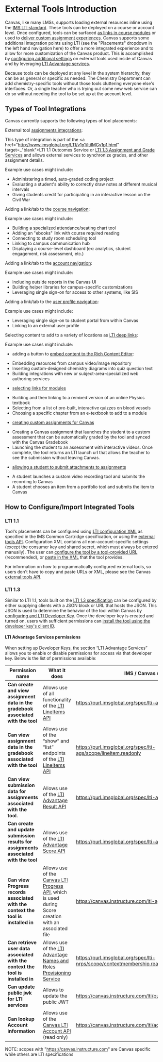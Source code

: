 External Tools Introduction
==============

Canvas, like many LMSs, supports loading external resources inline using the
<a href="http://www.imsglobal.org/lti/" target="_blank">IMS LTI standard</a>.
These tools can be deployed on a course or account level. Once configured, tools
can be surfaced <a href="file.link_selection_placement.html" target="_blank">as links in
course modules</a> or used to <a href="file.assignment_selection_placement.html"
target="_blank">deliver custom assignment experiences</a>. Canvas supports some
additional integration points using LTI (see the "Placements" dropdown in the
left hand navigation here) to offer a more integrated experience and to allow
for more customization of the Canvas product. This is accomplished by <a
href="file.lti_dev_key_config.html" target="_blank">configuring additional settings</a>
on external tools used inside of Canvas and by leveraging <a
href="https://www.imsglobal.org/lti-advantage-overview" target="_blank">LTI
Advantage services</a>.

Because tools can be deployed at any level in the system hierarchy, they can be
as general or specific as needed. The Chemistry Department can add chemistry-specific
tools without those tools cluttering everyone else's interfaces. Or, a single teacher
who is trying out some new web service can do so without needing the tool to be
set up at the account level.

## Types of Tool Integrations

Canvas currently supports the following types of tool placements:

External tool <a href="file.assignment_tools.html" target="_blank">assignments integrations</a>:

  This type of integration is part of the
  <a href="http://www.imsglobal.org/LTI/v1p1/ltiIMGv1p1.html" target=_"blank">LTI 1.1
  Outcomes Service</a> or <a href="http://www.imsglobal.org/spec/lti-ags/v2p0/"
  target="_blank">LTI 1.3 Assignment and Grade Services</a> and allows external services to
  synchronize grades, and other assignment details.

   Example use cases might include:

  - Administering a timed, auto-graded coding project
  - Evaluating a student's ability to correctly draw notes at different musical intervals
  - Giving students credit for participating in an interactive lesson on the Civil War

Adding a link/tab to the <a href="file.navigation_tools.html#course_navigation"
target="_blank">course navigation</a>:

  Example use cases might include:

  - Building a specialized attendance/seating chart tool
  - Adding an "ebooks" link with course required reading
  - Connecting to study room scheduling tool
  - Linking to campus communication hub
  - Displaying a course-level dashboard (ex: analytics, student engagement, risk assessment, etc.)

Adding a link/tab to the <a href="file.navigation_tools.html#account_navigation"
target="_blank">account navigation</a>:

  Example use cases might include:

  - Including outside reports in the Canvas UI
  - Building helper libraries for campus-specific customizations
  - Leveraging single sign-on for access to other systems, like SIS

Adding a link/tab to the <a href="file.navigation_tools.html#user_navigation"
target="_blank">
user profile navigation</a>:

  Example use cases might include:

  - Leveraging single sign-on to student portal from within Canvas
  - Linking to an external user profile

Selecting content to add to a variety of locations as <a
href="file.content_item.html" target="_blank">LTI deep links</a>:

  Example use cases might include:

  - adding a button to  <a href="file.editor_button_placement.html"
    target="_blank">embed content to the Rich Content Editor</a>:

   * Embedding resources from campus video/image repository
   * Inserting custom-designed chemistry diagrams into quiz question text
   * Building integrations with new or subject-area-specialized web authoring
     services

  - <a href="file.link_selection_placement.html" target="_blank">selecting links
   for modules</a>

   * Building and then linking to a remixed version of an online Physics textbook
   * Selecting from a list of pre-built, interactive quizzes on blood vessels
   * Choosing a specific chapter from an e-textbook to add to a module

  - <a href="file.assignment_tools.html" target="_blank">creating custom assignments for Canvas</a>

   * Creating a Canvas assignment that launches the student to a custom assessment
  that can be automatically graded by the tool and synced with the Canvas Gradebook
   * Launching the student to an assessment with interactive videos. Once complete,
  the tool returns an LTI launch url that allows the teacher to see the submission
  without leaving Canvas.

  - <a href="file.homework_submission_placement.html" target="_blank">allowing a
    student to submit attachments to assignments</a>

   * A student launches a custom video recording tool and submits the recording to Canvas
   * A student chooses an item from a portfolio tool and submits the item to Canvas



## How to Configure/Import Integrated Tools

### LTI 1.1
Tool's placements can be configured using
<a href="file.tools_xml.html">LTI configuration XML</a>
as specified in the IMS Common Cartridge specification, or using the <a
href="external_tools.html">external tools API</a>. Configuration XML contains all
non-account-specific settings (except the consumer key and shared secret, which must always be
entered manually). The user can <a href="https://community.canvaslms.com/t5/Instructor-Guide/How-do-I-configure-an-external-app-for-a-course-using-a-URL/ta-p/884"
target="_blank">configure the tool by a tool-provided URL</a>
(recommended), or <a href="https://community.canvaslms.com/t5/Admin-Guide/How-do-I-configure-an-external-app-for-an-account-using-XML/ta-p/221"
target="_blank">paste in the XML</a> that the tool provides.

For information on how to programmatically configured external tools, so users
don't have to copy and paste URLs or XML, please see the Canvas
<a href="external_tools.html">external tools API</a>.

### LTI 1.3
Similar to LTI 1.1, tools built on the <a href="https://www.imsglobal.org/spec/lti/v1p3/"
target="_blank">LTI 1.3 specification</a> can be configured by either supplying clients with a
JSON block or URL that hosts the JSON. This JSON is used to determine the behavior of the tool
within Canvas by <a href="https://community.canvaslms.com/t5/Admin-Guide/How-do-I-configure-an-LTI-key-for-an-account/ta-p/140"
target="_blank">configuring and LTI Developer Key</a>. Once the developer key is created and
turned on, users with sufficient permissions can
<a href=https://community.canvaslms.com/t5/Admin-Guide/How-do-I-configure-an-external-app-for-an-account-using-a-client/ta-p/202 target="_blank">install the
tool using the developer key's client ID</a>.

#### LTI Advantage Services permissions

When setting up Developer Keys, the section “LTI Advantage Services” allows you to enable or disable permissions for 
access via that developer key. Below is the list of permissions available:

| Permission name                                                                       | What it does                                                                                                                                                | IMS / Canvas scope                                                        |
|---------------------------------------------------------------------------------------|-------------------------------------------------------------------------------------------------------------------------------------------------------------|---------------------------------------------------------------------------|
| **Can create and view assignment data in the gradebook associated with the tool**     | Allows use of all functionality of the <a href="/doc/api/line_items.html" target="_blank">LTI LineItems API</a>                                             | https://purl.imsglobal.org/spec/lti-ags/scope/lineitem                    |
| **Can view assignment data in the gradebook associated with the tool**                | Allows use of the “show” and “list” endpoints of the <a href="/doc/api/line_items.html" target="_blank">LTI LineItems API</a>                               | https://purl.imsglobal.org/spec/lti-ags/scope/lineitem.readonly           |
| **Can view submission data for assignments associated with the tool.**                | Allows use of the <a href="/doc/api/result.html" target="_blank">LTI Advantage Result API</a>                                                               | https://purl.imsglobal.org/spec/lti-ags/scope/result.readonly             |
| **Can create and update submission results for assignments associated with the tool** | Allows use of the <a href="/doc/api/score.html" target="_blank">LTI Advantage Score API</a>                                                                 | https://purl.imsglobal.org/spec/lti-ags/scope/score                       |
| **Can view Progress records associated with the context the tool is installed in**    | Allows use of the <a href="/doc/api/progress.html" target="_blank">Canvas LTI Progress API</a>, which is used during Score creation with an associated file | https://canvas.instructure.com/lti-ags/progress/scope/show                |
| **Can retrieve user data associated with the context the tool is installed in**       | Allows use of the <a href="/doc/api/names_and_role.html" target="_blank">LTI Advantage Names and Roles Provisioning Service</a>                             | https://purl.imsglobal.org/spec/lti-nrps/scope/contextmembership.readonly |
| **Can update public jwk for LTI services**                                            | Allows to update the public JWT                                                                                                                             | https://canvas.instructure.com/lti/public_jwk/scope/update                |
| **Can lookup Account information**                                                    | Allows use of the <a href="/doc/api/accounts_(lti).html" target="_blank">Canvas LTI Account API</a> (read only)                                             | https://canvas.instructure.com/lti/account_lookup/scope/show              |

NOTE: scopes with "https://canvas.instructure.com" are Canvas specific while others are LTI specifications
